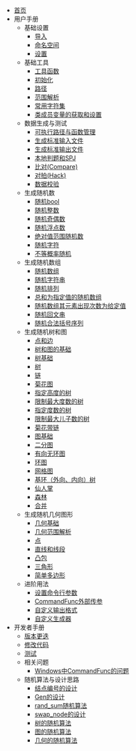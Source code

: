 <!-- docs/_sidebar.md -->

* [首页](/)
* 用户手册
  * 基础设置
    * [导入](/user/include.md)
    * [命名空间](/user/namespace.md)
    * [设置](/user/setting/setting.md)
  * 基础工具
    * [工具函数](/user/tools/tools.md)
    * [初始化](/user/io/init.md)
    * [路径](/user/io/path.md)
    * [范围解析](/user/rand_numeric/format.md)  
    * [常用字符集](/user/enum/char_type.md)
    * [类成员变量的获取和设置](/user/tools/setter_getter.md)
  * 数据生成与测试
    * [可执行路径与函数管理](/user/io/command_path_func.md)
    * [生成标准输入文件](/user/io/inputs.md)
    * [生成标准输出文件](/user/io/outputs.md)
    * [本地判题和SPJ](/user/io/checker.md)
    * [比对(Compare)](/user/io/compare.md)
    * [对拍(Hack)](/user/io/hack.md)
    * [数据校验](/user/io/validator.md)
  * 生成随机数
    * [随机bool](/user/rand_numeric/rand_bool.md)
    * [随机整数](/user/rand_numeric/rand_int.md) 
    * [随机奇偶数](/user/rand_numeric/rand_odd_even.md)
    * [随机浮点数](/user/rand_numeric/rand_real.md)
    * [绝对值范围随机数](/user/rand_numeric/rand_abs.md)
    * [随机字符](/user/rand_numeric/rand_char.md)
    * [不等概率随机](/user/rand_numeric/rand_prob.md)
  * 生成随机数组
    * [随机数组](/user/rand_array/rand_vector.md)
    * [随机字符串](/user/rand_array/rand_string.md)
    * [随机排列](/user/rand_array/rand_p.md)
    * [总和为指定值的随机数组](/user/rand_array/rand_sum.md)
    * [随机数组其元素出现次数为给定值](/user/rand_array/shuffle_index.md)
    * [随机回文串](/user/rand_array/rand_palindrome.md)
    * [随机合法括号序列](/user/rand_array/rand_bracket_seq.md)
  * 生成随机树和图
    * [点和边](/user/rand_tree/node_edge.md)
    * [树和图的基础](/user/rand_tree/basic_tree_graph.md)
    * [树基础](/user/rand_tree/basic_tree.md)
    * [树](/user/rand_tree/tree.md)
    * [链](/user/rand_tree/chain.md)
    * [菊花图](/user/rand_tree/flower.md)
    * [指定高度的树](/user/rand_tree/height_tree.md)
    * [限制最大度数的树](/user/rand_tree/max_degree_tree.md)
    * [指定度数的树](/user/rand_tree/degree_tree.md)
    * [限制最大儿子数的树](/user/rand_tree/max_son_tree.md)
    * [菊花带链](/user/rand_tree/flower_chain.md)
    * [图基础](/user/rand_graph/basic_graph.md)
    * [二分图](/user/rand_graph/bipartite_graph.md)
    * [有向无环图](/user/rand_graph/dag.md)
    * [环图](/user/rand_graph/cycle_graph.md)
    * [网格图](/user/rand_graph/wheel_graph.md)
    * [基环（外向、内向）树](/user/rand_graph/pseudo_tree.md)
    * [仙人掌](/user/rand_graph/cactus.md)
    * [森林](/user/rand_graph/forest.md)
    * [合并](/user/rand_graph/link.md)
  * 生成随机几何图形
    * [几何基础](/user/rand_geometry/basic_geometry.md)
    * [几何范围解析](/user/rand_geometry/format.md)
    * [点](/user/rand_geometry/point.md)
    * [直线和线段](/user/rand_geometry/line_segment.md)
    * [凸包](/user/rand_geometry/convex_hull.md)
    * [三角形](/user/rand_geometry/triangle.md)
    * [简单多边形](/user/rand_geometry/simple_polygon.md)
  * 进阶用法
    * [设置命令行参数](/user/io/command_setting.md)
    * [CommandFunc外部传参](/user/io/command_func_extra.md)
    * [自定义输出格式](/user/tools/set_output.md)
    * [自定义生成器](/user/tools/set_generator.md)
* 开发者手册
  * [版本更迭](/developer/version.md)
  * [修改代码](/developer/modify.md)
  * [测试](/developer/test.md)
  * 相关问题
    * [Windows中CommandFunc的问题](/developer/problem/windows.md)
  * 随机算法与设计思路
    * [结点编号的设计](/developer/algorithm/node_index.md)
    * [Gen的设计](/developer/algorithm/gen.md)
    * [rand_sum随机算法](/developer/algorithm/rand_sum.md)
    * [swap_node的设计](/developer/algorithm/swap_node.md)
    * [树的随机算法](/developer/algorithm/tree.md)
    * [图的随机算法](/developer/algorithm/graph.md)
    * [几何的随机算法](/developer/algorithm/geometry.md)